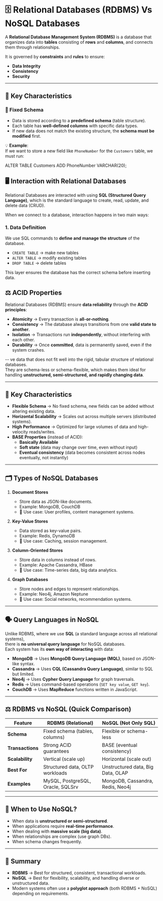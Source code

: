 # 🗄️ Relational Databases (RDBMS) Vs NoSQL Databases

A **Relational Database Management System (RDBMS)** is a database that organizes data into **tables** consisting of **rows** and **columns**, and connects them through relationships.  

It is governed by **constraints** and **rules** to ensure:
- **Data Integrity**  
- **Consistency**  
- **Security**
---

## 📌 Key Characteristics

### 📐 Fixed Schema
- Data is stored according to a **predefined schema** (table structure).  
- Each table has **well-defined columns** with specific data types.  
- If new data does not match the existing structure, the **schema must be modified** first.  

💡 **Example**:  
If we want to store a new field like `PhoneNumber` for the `Customers` table, we must run:  

ALTER TABLE Customers ADD PhoneNumber VARCHAR(20);

## 🖥️ Interaction with Relational Databases

Relational Databases are interacted with using **SQL (Structured Query Language)**, which is the standard language to create, read, update, and delete data (CRUD).  

When we connect to a database, interaction happens in two main ways:

### 1. Data Definition
We use SQL commands to **define and manage the structure** of the database.  
- `CREATE TABLE` → make new tables  
- `ALTER TABLE` → modify existing tables  
- `DROP TABLE` → delete tables  

This layer ensures the database has the correct schema before inserting data.

## ⚖️ ACID Properties

Relational Databases (RDBMS) ensure **data reliability** through the **ACID principles**:

- **Atomicity** → Every transaction is **all-or-nothing**.  
- **Consistency** → The database always transitions from one **valid state to another**.  
- **Isolation** → Transactions run **independently**, without interfering with each other.  
- **Durability** → Once **committed**, data is permanently saved, even if the system crashes.  

--
ve data that does not fit well into the rigid, tabular structure of relational databases.  
They are schema-less or schema-flexible, which makes them ideal for handling **unstructured, semi-structured, and rapidly changing data**.

---

## 📌 Key Characteristics
- **Flexible Schema** → No fixed schema, new fields can be added without altering existing data.  
- **Horizontal Scalability** → Scales out across multiple servers (distributed systems).  
- **High Performance** → Optimized for large volumes of data and high-velocity reads/writes.  
- **BASE Properties** (instead of ACID):  
  - **Basically Available**  
  - **Soft state** (data may change over time, even without input)  
  - **Eventual consistency** (data becomes consistent across nodes eventually, not instantly)  

---

## 🗂️ Types of NoSQL Databases
1. **Document Stores**  
   - Store data as JSON-like documents.  
   - Example: MongoDB, CouchDB  
   - 📌 Use case: User profiles, content management systems.  

2. **Key-Value Stores**  
   - Data stored as key-value pairs.  
   - Example: Redis, DynamoDB  
   - 📌 Use case: Caching, session management.  

3. **Column-Oriented Stores**  
   - Store data in columns instead of rows.  
   - Example: Apache Cassandra, HBase  
   - 📌 Use case: Time-series data, big data analytics.  

4. **Graph Databases**  
   - Store nodes and edges to represent relationships.  
   - Example: Neo4j, Amazon Neptune  
   - 📌 Use case: Social networks, recommendation systems.  

---
## 🗣️ Query Languages in NoSQL

Unlike RDBMS, where we use **SQL** (a standard language across all relational systems),  
there is **no universal query language** for NoSQL databases.  
Each system has its **own way of interacting** with data:

- **MongoDB** → Uses **MongoDB Query Language (MQL)**, based on JSON-like syntax.  
- **Cassandra** → Uses **CQL (Cassandra Query Language)**, similar to SQL but limited.  
- **Neo4j** → Uses **Cypher Query Language** for graph traversals.  
- **Redis** → Uses command-based operations (`SET key value`, `GET key`).  
- **CouchDB** → Uses **MapReduce** functions written in JavaScript. 


---
## ⚖️ RDBMS vs NoSQL (Quick Comparison)

| Feature            | RDBMS (Relational)                | NoSQL (Not Only SQL)                   |
|--------------------|-----------------------------------|----------------------------------------|
| **Schema**         | Fixed schema (tables, columns)    | Flexible or schema-less                |
| **Transactions**   | Strong ACID guarantees            | BASE (eventual consistency)            |
| **Scalability**    | Vertical (scale up)               | Horizontal (scale out)                 |
| **Best For**       | Structured data, OLTP workloads   | Unstructured data, Big Data, OLAP      |
| **Examples**       | MySQL, PostgreSQL, Oracle, SQLSrv | MongoDB, Cassandra, Redis, Neo4j       |

---

## 🚀 When to Use NoSQL?
- When data is **unstructured or semi-structured**.  
- When applications require **real-time performance**.  
- When dealing with **massive scale (big data)**.  
- When relationships are complex (use graph DBs).  
- When schema changes frequently.  

---

## 🔑 Summary
- **RDBMS** → Best for structured, consistent, transactional workloads.  
- **NoSQL** → Best for flexibility, scalability, and handling diverse or unstructured data.  
- Modern systems often use a **polyglot approach** (both RDBMS + NoSQL) depending on requirements.  









